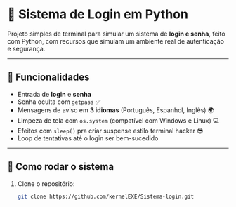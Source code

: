 # 🔐 Sistema de Login em Python

Projeto simples de terminal para simular um sistema de **login e senha**, feito com Python, com recursos que simulam um ambiente real de autenticação e segurança.

---

## 🧰 Funcionalidades

- Entrada de **login** e **senha**
- Senha oculta com `getpass` ✅
- Mensagens de aviso em **3 idiomas** (Português, Espanhol, Inglês) 🌍
- Limpeza de tela com `os.system` (compatível com Windows e Linux) 💻
- Efeitos com `sleep()` pra criar suspense estilo terminal hacker 😎
- Loop de tentativas até o login ser bem-sucedido

---

## 📂 Como rodar o sistema

1. Clone o repositório:
   ```bash
   git clone https://github.com/kernelEXE/Sistema-login.git
